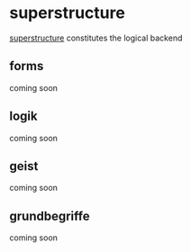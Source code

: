 # superstructure

[superstructure](https://github.com/MultifokalHirn/superstructure/blob/dev/superstructure/README.md) constitutes the logical backend

## forms

coming soon

## logik

coming soon

## geist

coming soon

## grundbegriffe

coming soon

